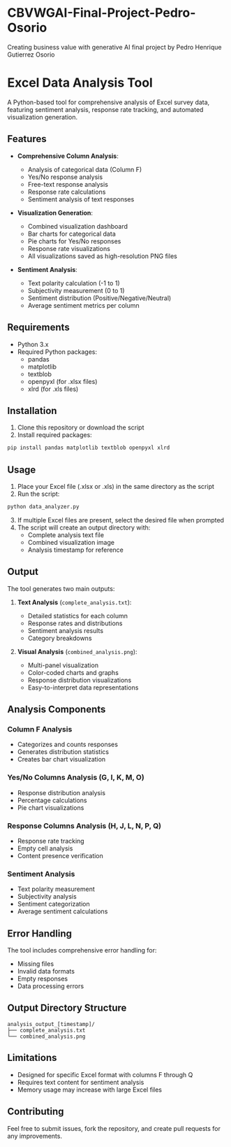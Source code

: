 # CBVWGAI-Final-Project-Pedro-Osorio
Creating business value with generative AI final project by Pedro Henrique Gutierrez Osorio
# Excel Data Analysis Tool

A Python-based tool for comprehensive analysis of Excel survey data, featuring sentiment analysis, response rate tracking, and automated visualization generation.

## Features

- **Comprehensive Column Analysis**:
  - Analysis of categorical data (Column F)
  - Yes/No response analysis
  - Free-text response analysis
  - Response rate calculations
  - Sentiment analysis of text responses

- **Visualization Generation**:
  - Combined visualization dashboard
  - Bar charts for categorical data
  - Pie charts for Yes/No responses
  - Response rate visualizations
  - All visualizations saved as high-resolution PNG files

- **Sentiment Analysis**:
  - Text polarity calculation (-1 to 1)
  - Subjectivity measurement (0 to 1)
  - Sentiment distribution (Positive/Negative/Neutral)
  - Average sentiment metrics per column

## Requirements

- Python 3.x
- Required Python packages:
  - pandas
  - matplotlib
  - textblob
  - openpyxl (for .xlsx files)
  - xlrd (for .xls files)

## Installation

1. Clone this repository or download the script
2. Install required packages:
```bash
pip install pandas matplotlib textblob openpyxl xlrd
```

## Usage

1. Place your Excel file (.xlsx or .xls) in the same directory as the script
2. Run the script:
```bash
python data_analyzer.py
```
3. If multiple Excel files are present, select the desired file when prompted
4. The script will create an output directory with:
   - Complete analysis text file
   - Combined visualization image
   - Analysis timestamp for reference

## Output

The tool generates two main outputs:

1. **Text Analysis** (`complete_analysis.txt`):
   - Detailed statistics for each column
   - Response rates and distributions
   - Sentiment analysis results
   - Category breakdowns

2. **Visual Analysis** (`combined_analysis.png`):
   - Multi-panel visualization
   - Color-coded charts and graphs
   - Response distribution visualizations
   - Easy-to-interpret data representations

## Analysis Components

### Column F Analysis
- Categorizes and counts responses
- Generates distribution statistics
- Creates bar chart visualization

### Yes/No Columns Analysis (G, I, K, M, O)
- Response distribution analysis
- Percentage calculations
- Pie chart visualizations

### Response Columns Analysis (H, J, L, N, P, Q)
- Response rate tracking
- Empty cell analysis
- Content presence verification

### Sentiment Analysis
- Text polarity measurement
- Subjectivity analysis
- Sentiment categorization
- Average sentiment calculations

## Error Handling

The tool includes comprehensive error handling for:
- Missing files
- Invalid data formats
- Empty responses
- Data processing errors

## Output Directory Structure

```
analysis_output_[timestamp]/
├── complete_analysis.txt
└── combined_analysis.png
```

## Limitations

- Designed for specific Excel format with columns F through Q
- Requires text content for sentiment analysis
- Memory usage may increase with large Excel files

## Contributing

Feel free to submit issues, fork the repository, and create pull requests for any improvements.
